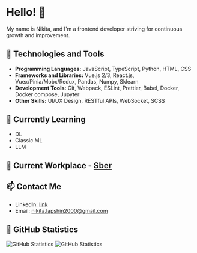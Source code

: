 # Hello! 👋

My name is Nikita, and I'm a frontend developer striving for continuous growth and improvement.

## 🔧 Technologies and Tools

- **Programming Languages:** JavaScript, TypeScript, Python, HTML, CSS
- **Frameworks and Libraries:** Vue.js 2/3, React.js, Vuex/Pinia/Mobx/Redux, Pandas, Numpy, Sklearn
- **Development Tools:** Git, Webpack, ESLint, Prettier, Babel, Docker, Docker compose, Jupyter
- **Other Skills:** UI/UX Design, RESTful APIs, WebSocket, SCSS

## 🌱 Currently Learning

- DL
- Classic ML
- LLM

## 💼 Current Workplace - <span style="color:green">[Sber](http://www.sberbank.ru)</span>

## 📫 Contact Me

- LinkedIn: [link](https://www.linkedin.com/in/nikita-lapshin/)
- Email: nikita.lapshin2000@gmail.com

## 🚀 GitHub Statistics

![GitHub Statistics](https://github-readme-stats.vercel.app/api/top-langs?username=Nikita-hub000&show_icons=true&theme=dark&hide_border=true&locale=en)
![GitHub Statistics](https://github-readme-stats.vercel.app/api?username=Nikita-hub000&show_icons=true&theme=dark&hide_border=true&locale=en)
